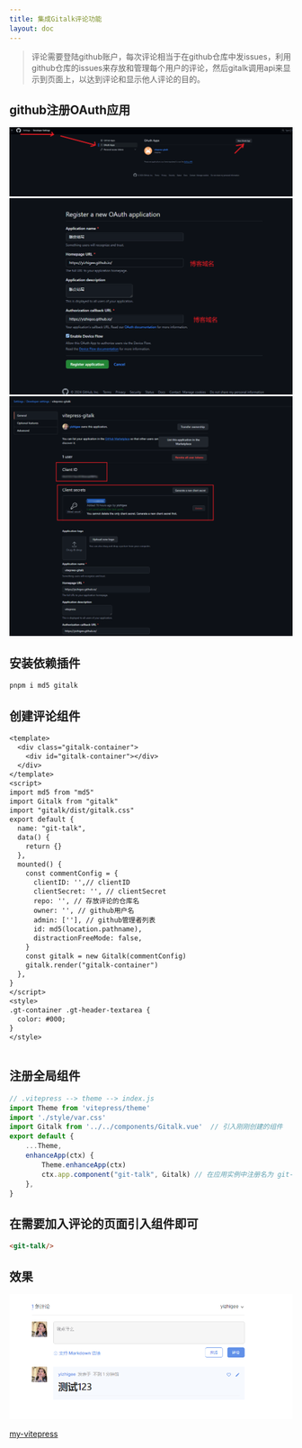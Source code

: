 ```yaml
---
title: 集成Gitalk评论功能
layout: doc
---
```


> 评论需要登陆github账户，每次评论相当于在github仓库中发issues，利用github仓库的issues来存放和管理每个用户的评论，然后gitalk调用api来显示到页面上，以达到评论和显示他人评论的目的。
## github注册OAuth应用
![img.png](images/github-setting.png)
![img.png](images/create-OAuth.png)
![img.png](images/OAuth.png)

## 安装依赖插件
```sh
pnpm i md5 gitalk
```
## 创建评论组件
```vue
<template>
  <div class="gitalk-container">
    <div id="gitalk-container"></div>
  </div>
</template>
<script>
import md5 from "md5"
import Gitalk from "gitalk"
import "gitalk/dist/gitalk.css"
export default {
  name: "git-talk",
  data() {
    return {}
  },
  mounted() {
    const commentConfig = {
      clientID: '',// clientID
      clientSecret: '', // clientSecret
      repo: '', // 存放评论的仓库名
      owner: '', // github用户名
      admin: [''], // github管理者列表
      id: md5(location.pathname),
      distractionFreeMode: false,
    }
    const gitalk = new Gitalk(commentConfig)
    gitalk.render("gitalk-container")
  },
}
</script>
<style>
.gt-container .gt-header-textarea {
  color: #000;
}
</style>


```

## 注册全局组件
```js
// .vitepress --> theme --> index.js
import Theme from 'vitepress/theme'
import './style/var.css'
import Gitalk from '../../components/Gitalk.vue'  // 引入刚刚创建的组件
export default {
    ...Theme,
    enhanceApp(ctx) {
        Theme.enhanceApp(ctx)
        ctx.app.component("git-talk", Gitalk) // 在应用实例中注册名为 git-talk 的自定义组件 Gitalk
    },
}

```
## 在需要加入评论的页面引入组件即可
```md
<git-talk/>
```
## 效果
![img.png](images/pinglun.png)

[my-vitepress](https://yizhigee.github.io/)


<git-talk/>
